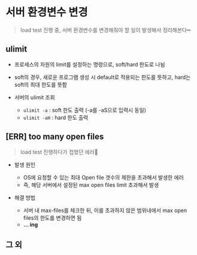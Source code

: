 # 서버 환경변수 변경
> load test 진행 중, 서버 환경변수를 변경해줘야 할 일이 발생해서 정리해본다✏  

## ulimit
+ 프로세스의 자원의 limit를 설정하는 명령으로, soft/hard 한도로 나뉨   

+ soft의 경우, 새로운 프로그램 생성 시 default로 적용되는 한도를 뜻하고, hard는 soft의 최대 한도를 뜻함    

+ 서버의 ulimit 조회
   + `ulimit -a` : soft 한도 출력 (-a를 -aS으로 입력시 동일)
   + `ulimit -aH` : hard 한도 출력


## [ERR] too many open files 
> load test 진행하다가 접했던 에러🚨

+ 발생 원인
   + OS에 요청할 수 있는 최대 Open file 갯수의 제한을 초과해서 발생한 에러   
   + 즉, 해당 서버에서 설정된 max open files limit 초과해서 발생  


+ 해결 방법
   + 서버 내 max-files를 체크한 뒤, 이를 초과하지 않은 범위내에서 max open files의 한도를 변경하면 됨
   + **... ing**




## 그 외
